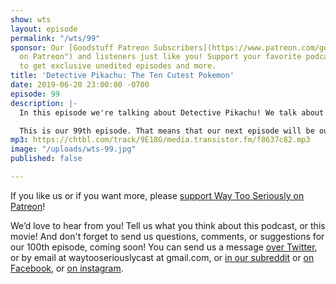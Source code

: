 ```yaml
---
show: wts
layout: episode
permalink: "/wts/99"
sponsor: Our [Goodstuff Patreon Subscribers](https://www.patreon.com/goodstuff "Goodstuff
  on Patreon") and listeners just like you! Support your favorite podcasts directly
  to get exclusive unedited episodes and more.
title: 'Detective Pikachu: The Ten Cutest Pokemon'
date: 2019-06-20 23:00:00 -0700
episode: 99
description: |-
  In this episode we're talking about Detective Pikachu! We talk about the Bechdel Test, Japanese imports, and whether Pokemon are edible. Enjoy!

  This is our 99th episode. That means that our next episode will be our 100th! We'd love to read and respond to feedback on that 100th episode. If you have questions or anything you'd like us to talk about be sure to let us know soon! Enjoy!
mp3: https://chtbl.com/track/9E18G/media.transistor.fm/f8637c82.mp3
image: "/uploads/wts-99.jpg"
published: false

---
```

If you like us or if you want more, please [support Way Too Seriously on Patreon](https://www.patreon.com/clockworkscast)!

We’d love to hear from you! Tell us what you think about this podcast, or this movie! And don't forget to send us questions, comments, or suggestions for our 100th episode, coming soon! You can send us a message [over Twitter](http://www.twitter.com/wtscast), or by email at waytooseriouslycast at gmail.com, or [in our subreddit](https://www.reddit.com/r/Goodstuff_fm/) or [on Facebook](http://www.facebook.com/wtscast), or [on instagram](https://www.instagram.com/waytooseriously/).